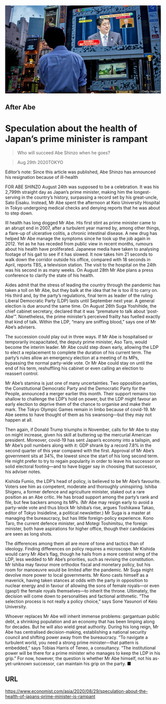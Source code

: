 ![](./images/20200829_ASP001_0.jpg)

## After Abe

# Speculation about the health of Japan’s prime minister is rampant

> Who will succeed Abe Shinzo when he goes?

> Aug 29th 2020TOKYO

Editor’s note: Since this article was published, Abe Shinzo has announced his resignation because of ill-health

FOR ABE SHINZO August 24th was supposed to be a celebration. It was his 2,799th straight day as Japan’s prime minister, making him the longest-serving in the country’s history, surpassing a record set by his great-uncle, Sato Eisaku. Instead, Mr Abe spent the afternoon at Keio University Hospital in Tokyo undergoing medical checks and denying reports that he was about to step down.

Ill health has long dogged Mr Abe. His first stint as prime minister came to an abrupt end in 2007, after a turbulent year marred by, among other things, a flare-up of ulcerative colitis, a chronic intestinal disease. A new drug has helped Mr Abe manage the symptoms since he took up the job again in 2012. Yet as he has receded from public view in recent months, rumours about his health have proliferated. Japanese media have taken to analysing footage of his gait to see if it has slowed. It now takes him 21 seconds to walk down the corridor outside his office, compared with 18 seconds in April, reports TBS, a television station. The visit to the hospital on the 24th was his second in as many weeks. On August 28th Mr Abe plans a press conference to clarify the state of his health.

Aides admit that the stress of leading the country through the pandemic has taken a toll on Mr Abe, but they balk at the idea that he is too ill to carry on. His third and, by the party’s regulations, final term as leader of the ruling Liberal Democratic Party (LDP) lasts until September next year. A general election is due around the same time. On August 26th Suga Yoshihide, the chief cabinet secretary, declared that it was “premature to talk about ‘post-Abe’”. Nonetheless, the prime minister’s perceived frailty has fuelled exactly that kind of talk. Within the LDP, “many are sniffing blood,” says one of Mr Abe’s advisers.

The succession could play out in three ways. If Mr Abe is hospitalised or temporarily incapacitated, the deputy prime minister, Aso Taro, would become the interim leader. Mr Abe could step down early, allowing the LDP to elect a replacement to complete the duration of his current term. The party’s rules allow an emergency election at a meeting of its MPs, bypassing the normal party-wide vote. Or Mr Abe could stay on until the end of his term, reshuffling his cabinet or even calling an election to reassert control.

Mr Abe’s stamina is just one of many uncertainties. Two opposition parties, the Constitutional Democratic Party and the Democratic Party for the People, announced a merger earlier this month. Their support remains too shallow to challenge the LDP’s hold on power, but the LDP might favour an early election to deprive them of the chance to organise and make their mark. The Tokyo Olympic Games remain in limbo because of covid-19. Mr Abe seems to have thought of them as his swansong—but they may not happen at all.

Then again, if Donald Trump triumphs in November, calls for Mr Abe to stay on might increase, given his skill at buttering up the mercurial American president. Moreover, covid-19 has sent Japan’s economy into a tailspin, and Mr Abe’s poll numbers along with it: GDP shrank by a record 7.8% in the second quarter of this year compared with the first. Approval of Mr Abe’s government sits at 34%, the lowest since the start of his long second term. He might prefer to try to regain popularity in order to leave his successor on solid electoral footing—and to have bigger say in choosing that successor, his adviser notes.

Kishida Fumio, the LDP’s head of policy, is believed to be Mr Abe’s favourite. Voters see him as competent, moderate and thoroughly uninspiring. Ishiba Shigeru, a former defence and agriculture minister, staked out a rare position as an Abe critic. He has broad support among the party’s rank and file, but few backers among its MPs. (Mr Abe may resign early to avoid a party-wide vote and thus block Mr Ishiba’s rise, argues Toshikawa Takao, editor of Tokyo Insideline, a political newsletter.) Mr Suga is a master at managing the bureaucracy, but has little foreign-policy experience. Kono Taro, the current defence minister, and Motegi Toshimitsu, the foreign minister, both have aspirations for higher office, though their candidacies are seen as long shots.

The differences among them all are more of tone and tactics than of ideology. Finding differences on policy requires a microscope. Mr Kishida would carry Mr Abe’s flag, though he hails from a more centrist wing of the LDP, less wedded to Mr Abe’s priorities, such as revising the constitution. Mr Ishiba may favour more orthodox fiscal and monetary policy, but his room for manoeuvre would be limited after the pandemic. Mr Suga might devolve more power to local governments. Mr Kono casts himself as a maverick, having taken stances at odds with the party in opposition to nuclear energy and in favour of allowing the sons of female royals—or even (gasp!) the female royals themselves—to inherit the throne. Ultimately, the decision will come down to personalities and factional arithmetic. “The selection process is not really a policy choice,” says Sone Yasunori of Keio University.

Whoever replaces Mr Abe will inherit immense problems: gargantuan public debt, a shrinking population and an economy that has been limping along for decades. But he will also wield great authority. During his long reign, Mr Abe has centralised decision-making, establishing a national security council and shifting power away from the bureaucracy. “To navigate a turbulent world, you need a strong prime minister—that pattern is embedded,” says Tobias Harris of Teneo, a consultancy. “The institutional power will be there for a prime minister who manages to keep the LDP in his grip.” For now, however, the question is whether Mr Abe himself, not his as-yet-unknown successor, can maintain his grip on the party. ■

## URL

https://www.economist.com/asia/2020/08/29/speculation-about-the-health-of-japans-prime-minister-is-rampant
